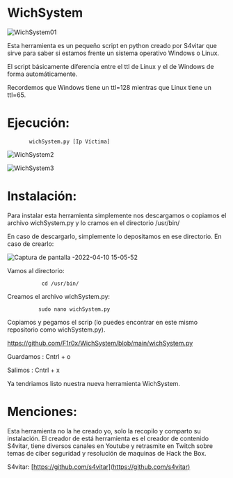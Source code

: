 # WichSystem

![WichSystem01](https://user-images.githubusercontent.com/103068924/162618801-255da24f-3973-4699-a964-1923a82d393d.png)

Esta herramienta es un pequeño script en python creado por S4vitar que sirve 
para saber si estamos frente un sistema operativo Windows o Linux. 
 
 El script básicamente diferencia entre el ttl de Linux y el de Windows de
 forma automáticamente.
 
 Recordemos que Windows tiene un ttl=128 mientras que Linux tiene un ttl=65.
 
 # Ejecución:
  
           wichSystem.py [Ip Víctima]
        
![WichSystem2](https://user-images.githubusercontent.com/103068924/162619301-1d8543a0-4089-49b1-a675-98f096684de6.png)
      
![WichSystem3](https://user-images.githubusercontent.com/103068924/162619303-e3a46ad0-a3a1-493e-9d84-0dda0ab5fedf.png)


# Instalación:

Para instalar esta herramienta simplemente nos descargamos o copiamos el 
archivo wichSystem.py y lo cramos en el directorio /usr/bin/

En caso de descargarlo, simplemente lo depositamos en ese directorio.
En caso de crearlo:

![Captura de pantalla -2022-04-10 15-05-52](https://user-images.githubusercontent.com/103068924/162619644-e78cd89e-28d3-4b20-b190-ea5e62eeffac.png)

Vamos al directorio:

               cd /usr/bin/

Creamos el archivo wichSystem.py:

              sudo nano wichSystem.py
              
Copiamos y pegamos el scrip (lo puedes encontrar en este mismo repositorio
como wichSystem.py).

https://github.com/F1r0x/WichSystem/blob/main/wichSystem.py

Guardamos : Cntrl + o

Salimos : Cntrl + x

Ya tendriamos listo nuestra nueva herramienta WichSystem.

# Menciones:

Esta herramienta no la he creado yo, solo la recopilo y comparto su instalación. 
El creador de está herramienta es el creador de contenido S4vitar, tiene diversos canales en Youtube y retrasmite en 
Twitch sobre temas de ciber seguridad y resolución de maquinas de Hack the Box. 

S4vitar: [https://github.com/s4vitar](https://github.com/s4vitar)
